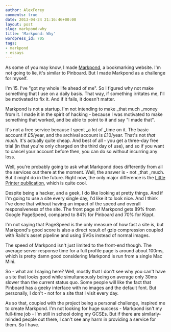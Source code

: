 ```yaml
---
author: AlexForey
comments: true
date: 2013-04-24 21:16:46+00:00
layout: post
slug: markpond-why
title: 'Markpond: Why'
wordpress_id: 705
tags:
- markpond
- essays
---
```


As some of you may know, I made [Markpond](https://markpond.com), a bookmarking website. I'm not going to lie, it's similar to Pinboard. But I made Markpond as a challenge for myself.

I'm 15. I've "got my whole life ahead of me". So I figured why not make something that I use on a daily basis. That way, if something irritates me, I'll be motivated to fix it. And if it fails, it doesn't matter.

Markpond is not a startup. I'm not intending to make _that much _money from it. I made it in the spirit of hacking - because I was motivated to make something that worked, and be able to point to it and say "I made that".

It's not a free service because I spent _a lot of _time on it. The basic account if £5/year, and the archival account is £10/year. That's not _that much_. It's actually quite cheap. And best of all - you get a three-day free trial (in that you're only charged on the third day of use), and so if you want to cancel your account before then, you can do so without incurring any loss.

Well, you're probably going to ask what Markpond does differently from all the services out there at the moment. Well, the answer is - not _that _much. But it might do in the future. Right now, the only major difference is the [Little Printer publication](http://remote.bergcloud.com/publications/11), which is quite cool.

Despite being a hacker, and a geek, I do like looking at pretty things. And if I'm going to use a site every single day, I'd like it to look nice. And I think I've done that without having an impact of the speed and overall responsiveness of the site. The front page of Markpond gets 89% from Google PageSpeed, compared to 84% for Pinboard and 70% for Kippt.

I'm not saying that PageSpeed is the only measure of how fast a site is, but Markpond's good score is also a direct result of gzip compression coupled with Rails's asset pipeline and using SVGs instead of normal images.

The speed of Markpond isn't just limited to the front-end though. The average server response time for a full profile page is around about 100ms, which is pretty damn good considering Markpond is run from a single Mac Mini.

So - what am I saying here? Well, mostly that I don't see why you can't have a site that looks good while simultaneously being on average only 30ms slower than the current status quo. Some people will like the fact that Pinboard has a geeky interface with no images and the default font. But personally, I don't - not for a site that I visit every day.

As so that, coupled with the project being a personal challenge, inspired me to create Markpond. I'm not looking for huge success - Markpond isn't my full-time job - I'm still in school doing my GCSEs. But if there are similarly-minded people out there, I can't see any harm in providing a service for them. So I have.
